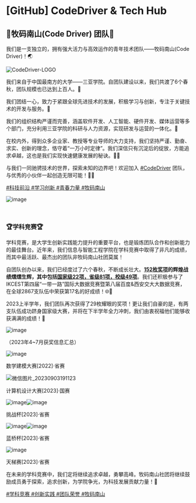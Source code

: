 # [GitHub] CodeDriver & Tech Hub

## 🐳牧码南山(Code Driver) 团队🐳

我们是一支独立的，拥有强大活力与高效运作的青年技术团队——牧码南山(Code Driver)！🌏

​![CodeDriver-LOGO](assets/CodeDriver-LOGO-20230903184943-h6lvaqm.png)

我们来自于中国最南方的大学——三亚学院。自团队建设以来，我们共渡了6个春秋，团队规模也已达到上百人。🤩

我们团结一心，致力于紧跟全球先进技术的发展，积极学习与创新，专注于关键技术的开发与服务。🤗

我们的组织结构严谨而完善，涵盖软件开发、人工智能、硬件开发、媒体运营等多个部门，充分利用三亚学院的科研与人力资源，实现研发与运营的一体化。🔧

在校内外，得到众多企业家、教授等专业导师的大力支持，我们坚持严谨、勤奋、求实、创新的理念，恪守着“一万小时定律”。我们深信只有沉淀后的绽放，方能追求卓越，这也是我们实现快速健康发展的秘诀。🌱💪

与我们一同驰骋技术的世界，探索未知的边界吧！欢迎加入 [#CodeDriver](https://github.com/CodeDriver-Of-Sanya/CodeDriver_TechHub) 团队，与优秀的小伙伴一起创造无限可能！🤝🦾

[#科技前沿 #学习创新 #青春力量 #牧码南山]()

​![image](assets/image-20230903190000-mmnb3lo.png)​

‍

### 🏆学科竞赛🏆

学科竞赛，是大学生创新实践能力提升的重要平台，也是锻炼团队合作和创新能力的最佳舞台。近年来，我们信息与智能工程学院在学科竞赛中取得了非凡的成绩，而其中最活跃、最杰出的团队非牧码南山社团莫属！

自团队创办以来，我们已经度过了六个春秋，不断成长壮大。**<u>152枚奖项</u>**的辉煌战绩熠熠生辉，其中包括**<u>国家级22项，省级81项，校级49项</u>**。我们还积极参与了IKCEST第四届“一带一路”国际大数据竞赛暨第八届百度&西安交大大数据竞赛，在全球2867支队伍中荣获第17名的好成绩！🌐🏅

2023上半学年，我们团队再次获得了29枚耀眼的奖项！更让我们自豪的是，有两支队伍成功跻身国家级大赛，并将在下半学年全力冲刺，我们由衷祝福他们能够收获满满的成绩！🏅

​![image](assets/image-20230903190553-ugp5fg8.png)​

（2023年4~7月获奖信息汇总）

​![image](assets/image-20230903190700-u7xq16o.png)​

数学建模大赛[2022]·省赛

​![微信图片_20230903191123](assets/微信图片_20230903191123-20230903191149-41q6z9b.jpg)​

计算机设计大赛[2023]·国赛

​![image](assets/image-20230903190848-wwwxkit.png)​![image](assets/image-20230903190850-ouuhfdj.png)​

挑战杯[2023]·省赛

​​![image](assets/image-20230903190920-dbuy4wu.png)​![image](assets/image-20230903190924-evlelih.png)​

蓝桥杯[2023]·省赛

​![image](assets/image-20230903191242-tad6etd.png)​

天梯赛[2023]·省赛

在未来的学科竞赛中，我们定将继续追求卓越，勇攀高峰。牧码南山社团将继续鼓励成员勇于探索，追求创新，为学院争光，为科技发展贡献力量！🌱  

[#学科竞赛 #创新实践 #团队荣誉 #牧码南山]()

‍
